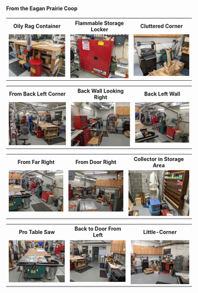 #### From the Eagan Prairie Coop

<table>
  <tr>
    <th>Oily Rag Container</td>
    <th>Flammable Storage Locker</td>
    <th>Cluttered Corner</td>
  </tr>
  <tr>
      <td valign="top">
      <a href="./Flammable-Rags.jpg">
      <img src="./Thumbnails/Flammable-Rags-T.jpg">
      </a>
      </td>
      <td valign="top">
      <a href="./Flammable-Storage.jpg">
      <img src="./Thumbnails/Flammable-Storeage-T.jpg">
      </a>
      </td>
      <td valign="top">
      <a href="./Full-Corner">
      <img src="./Thumbnails/Full-Corner-T.jpg">
      </a>
      </td>
  </tr>
 </table>


<table>
  <tr>
    <th>From Back Left Corner</td>
    <th>Back Wall Looking Right</td>
    <th>Back Left Wall</td>
  </tr>
  <tr>
      <td valign="top">
      <a href="./Back-Left.jpg">
      <img src="./Thumbnails/Back-Left-T.jpg">
      </a>
      </td>
      <td valign="top">
      <a href="./Back-Right.jpg">
      <img src="./Thumbnails/Back-Right-T.jpg">
      </a>
      </td>
      <td valign="top">
      <a href="./Back-Up-Left.jpg">
      <img src="./Thumbnails/Back-Up-Left-T.jpg">
      </a>
      </td>
  </tr>
 </table>
 
<table>
  <tr>
    <th>From Far Right</td>
    <th>From Door Right</td>
    <th>Collector in Storage Area</td>
  </tr>
  <tr>
      <td valign="top">
      <a href="./Center-Left.jpg">
      <img src="./Thumbnails/Center-Left-T.jpg">
      </a>
      </td>
      <td valign="top">
      <a href="./Door-Right.jpg">
      <img src="./Thumbnails/Door-Right-T.jpg">
      </a>
      </td>
      <td valign="top">
      <a href="./Dust-Storage.jpg">
      <img src="./Thumbnails/Dust-Storage-T.jpg">
      </a>
      </td>
  </tr>
 </table>

 <table>
  <tr>
    <th>Pro Table Saw</td>
    <th>Back to Door From Left</td>
    <th>Little-Corner</td>
  </tr>
  <tr>
      <td valign="top">
      <a href="./Good-Saw.jpg">
      <img src="./Thumbnails/Good-Saw-T.jpg">
      </a>
      </td>
      <td valign="top">
      <a href="./Left-to-Door.jpg">
      <img src="./Thumbnails/Left-to-Door-T.jpg">
      </a>
      </td>
      <td valign="top">
      <a href="./Right-I-Door.jpg">
      <img src="./Thumbnails/Right-I-Door-T.jpg">
      </a>
      </td>
  </tr>
 </table>
 
